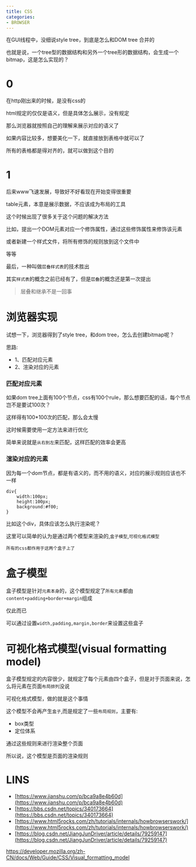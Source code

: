 ```yaml
---
title: CSS
categories: 
- BROWSER
---
```


在GUI线程中，没细说style tree，到底是怎么和DOM tree 合并的

也就是说，一个tree型的数据结构和另外一个tree形的数据结构，会生成一个bitmap，这是怎么实现的？

# 0

在http刚出来的时候，是没有css的

html规定的仅仅是语义，但是具体怎么展示，没有规定

那么浏览器就按照自己的理解来展示对应的语义了

如果内容比较多，想要美化一下，就直接放到表格中就可以了

所有的表格都是得对齐的，就可以做到这个目的

# 1

后来www飞速发展，导致好不好看现在开始变得很重要

table元素，本意是展示数据，不应该成为布局的工具

这个时候出现了很多关于这个问题的解决方法

比如，提出一个DOM元素对应一个修饰属性，通过这些修饰属性来修饰该元素

或者新建一个样式文件，将所有修饰的规则放到这个文件中

等等

最后，一种叫做`层叠样式表`的技术胜出

其实`样式表`的概念之前已经有了，但是`层叠`的概念还是第一次提出

> 层叠和继承不是一回事


# 浏览器实现

试想一下，浏览器得到了style tree，和dom tree，怎么去创建bitmap呢？

思路:

- 1、匹配对应元素
- 2、渲染对应的元素


### 匹配对应元素

如果dom tree上面有100个节点，css有100个rule，那么想要匹配的话，每个节点岂不是要试100次？

这样得有100*100次的匹配，那么会太慢

这时候需要使用一定方法来进行优化

简单来说就是`从右到左`来匹配，这样匹配的效率会更高


### 渲染对应的元素

因为每一个dom节点，都是有语义的，而不用的语义，对应的展示规则应该也不一样

```
div{
    width:100px;
    height:100px;
    background:#f00;
}
```
比如这个div，具体应该怎么执行渲染呢？

这里可以简单的认为是通过两个模型来渲染的,`盒子模型`,`可视化格式模型`

`所有的css都作用于这两个盒子上了`

# 盒子模型

盒子模型是针对`元素本身`的，这个模型规定了`所有元素`都由`content+padding+border+margin`组成

仅此而已

可以通过设置`width,padding,margin,border`来设置这些盒子

# 可视化格式模型(visual formatting model)

盒子模型规定的内容很少，就规定了每个元素由四个盒子，但是对于页面来说，怎么将元素在页面`布局排列`没说

可视化格式模型，做的就是这个事情

这个模型不会再产生`盒子`,而是规定了一些`布局规则`，主要有:

- box类型
- 定位体系

通过这些规则来进行渲染整个页面

所以说，这个模型是页面的渲染规则



# LINS
- [https://www.jianshu.com/p/bca9a8e4b60d](https://www.jianshu.com/p/bca9a8e4b60d)
- [https://bbs.csdn.net/topics/340173664](https://bbs.csdn.net/topics/340173664)
- [https://www.html5rocks.com/zh/tutorials/internals/howbrowserswork/](https://www.html5rocks.com/zh/tutorials/internals/howbrowserswork/)
- [https://blog.csdn.net/JiangJunDriver/article/details/79259147](https://blog.csdn.net/JiangJunDriver/article/details/79259147)



https://developer.mozilla.org/zh-CN/docs/Web/Guide/CSS/Visual_formatting_model